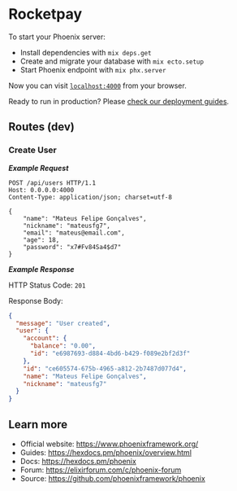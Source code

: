 # Rocketpay

To start your Phoenix server:

  * Install dependencies with `mix deps.get`
  * Create and migrate your database with `mix ecto.setup`
  * Start Phoenix endpoint with `mix phx.server`

Now you can visit [`localhost:4000`](http://localhost:4000) from your browser.

Ready to run in production? Please [check our deployment guides](https://hexdocs.pm/phoenix/deployment.html).

## Routes (dev)

### Create User

_**Example Request**_

```http
POST /api/users HTTP/1.1
Host: 0.0.0.0:4000
Content-Type: application/json; charset=utf-8

{
	"name": "Mateus Felipe Gonçalves",
	"nickname": "mateusfg7",
	"email": "mateus@email.com",
	"age": 18,
	"password": "x7#Fv84Sa4$d7"
}
```

_**Example Response**_

HTTP Status Code: `201`

Response Body:
```json
{
  "message": "User created",
  "user": {
    "account": {
      "balance": "0.00",
      "id": "e6987693-d884-4bd6-b429-f089e2bf2d3f"
    },
    "id": "ce605574-675b-4965-a812-2b7487d077d4",
    "name": "Mateus Felipe Gonçalves",
    "nickname": "mateusfg7"
  }
}
```


## Learn more

  * Official website: https://www.phoenixframework.org/
  * Guides: https://hexdocs.pm/phoenix/overview.html
  * Docs: https://hexdocs.pm/phoenix
  * Forum: https://elixirforum.com/c/phoenix-forum
  * Source: https://github.com/phoenixframework/phoenix
